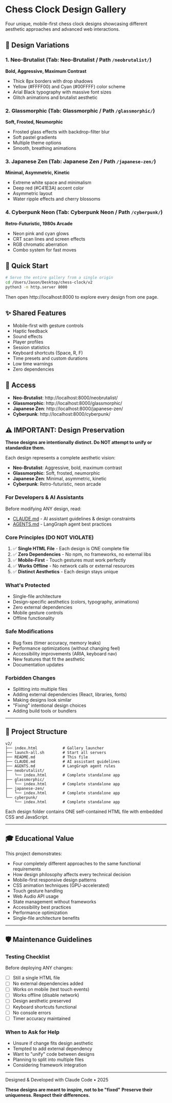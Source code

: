 # Chess Clock Design Gallery

Four unique, mobile-first chess clock designs showcasing different aesthetic approaches and advanced web interactions.

## 🎨 Design Variations

### 1. Neo-Brutalist (Tab: Neo-Brutalist / Path `/neobrutalist/`)
**Bold, Aggressive, Maximum Contrast**
- Thick 8px borders with drop shadows
- Yellow (#FFFF00) and Cyan (#00FFFF) color scheme
- Arial Black typography with massive font sizes
- Glitch animations and brutalist aesthetic

### 2. Glassmorphic (Tab: Glassmorphic / Path `/glassmorphic/`)
**Soft, Frosted, Neumorphic**
- Frosted glass effects with backdrop-filter blur
- Soft pastel gradients
- Multiple theme options
- Smooth, breathing animations

### 3. Japanese Zen (Tab: Japanese Zen / Path `/japanese-zen/`)
**Minimal, Asymmetric, Kinetic**
- Extreme white space and minimalism
- Deep red (#C41E3A) accent color
- Asymmetric layout
- Water ripple effects and cherry blossoms

### 4. Cyberpunk Neon (Tab: Cyberpunk Neon / Path `/cyberpunk/`)
**Retro-Futuristic, 1980s Arcade**
- Neon pink and cyan glows
- CRT scan lines and screen effects
- RGB chromatic aberration
- Combo system for fast moves

## 🚀 Quick Start

```bash
# Serve the entire gallery from a single origin
cd /Users/Jason/Desktop/chess-clock/v2
python3 -m http.server 8000
```

Then open http://localhost:8000 to explore every design from one page.

## ✨ Shared Features

- Mobile-first with gesture controls
- Haptic feedback
- Sound effects
- Player profiles
- Session statistics
- Keyboard shortcuts (Space, R, F)
- Time presets and custom durations
- Low time warnings
- Zero dependencies

## 📱 Access

- **Neo-Brutalist**: http://localhost:8000/neobrutalist/
- **Glassmorphic**: http://localhost:8000/glassmorphic/
- **Japanese Zen**: http://localhost:8000/japanese-zen/
- **Cyberpunk**: http://localhost:8000/cyberpunk/

## ⚠️ IMPORTANT: Design Preservation

**These designs are intentionally distinct. Do NOT attempt to unify or standardize them.**

Each design represents a complete aesthetic vision:
- **Neo-Brutalist**: Aggressive, bold, maximum contrast
- **Glassmorphic**: Soft, frosted, neumorphic
- **Japanese Zen**: Minimal, asymmetric, kinetic
- **Cyberpunk**: Retro-futuristic, neon arcade

### For Developers & AI Assistants

Before modifying ANY design, read:
- [CLAUDE.md](./CLAUDE.md) - AI assistant guidelines & design constraints
- [AGENTS.md](./AGENTS.md) - LangGraph agent best practices

### Core Principles (DO NOT VIOLATE)

1. ✅ **Single HTML File** - Each design is ONE complete file
2. ✅ **Zero Dependencies** - No npm, no frameworks, no external libs
3. ✅ **Mobile-First** - Touch gestures must work perfectly
4. ✅ **Works Offline** - No network calls or external resources
5. ✅ **Distinct Aesthetics** - Each design stays unique

### What's Protected

- Single-file architecture
- Design-specific aesthetics (colors, typography, animations)
- Zero external dependencies
- Mobile gesture controls
- Offline functionality

### Safe Modifications

- Bug fixes (timer accuracy, memory leaks)
- Performance optimizations (without changing feel)
- Accessibility improvements (ARIA, keyboard nav)
- New features that fit the aesthetic
- Documentation updates

### Forbidden Changes

- Splitting into multiple files
- Adding external dependencies (React, libraries, fonts)
- Making designs look similar
- "Fixing" intentional design choices
- Adding build tools or bundlers

---

## 📁 Project Structure

```
v2/
├── index.html           # Gallery launcher
├── launch-all.sh        # Start all servers
├── README.md            # This file
├── CLAUDE.md            # AI assistant guidelines
├── AGENTS.md            # LangGraph agent rules
├── neobrutalist/
│   └── index.html       # Complete standalone app
├── glassmorphic/
│   └── index.html       # Complete standalone app
├── japanese-zen/
│   └── index.html       # Complete standalone app
└── cyberpunk/
    └── index.html       # Complete standalone app
```

Each design folder contains ONE self-contained HTML file with embedded CSS and JavaScript.

---

## 🎓 Educational Value

This project demonstrates:
- Four completely different approaches to the same functional requirements
- How design philosophy affects every technical decision
- Mobile-first responsive design patterns
- CSS animation techniques (GPU-accelerated)
- Touch gesture handling
- Web Audio API usage
- State management without frameworks
- Accessibility best practices
- Performance optimization
- Single-file architecture benefits

---

## 🛡️ Maintenance Guidelines

### Testing Checklist
Before deploying ANY changes:
- [ ] Still a single HTML file
- [ ] No external dependencies added
- [ ] Works on mobile (test touch events)
- [ ] Works offline (disable network)
- [ ] Design aesthetic preserved
- [ ] Keyboard shortcuts functional
- [ ] No console errors
- [ ] Timer accuracy maintained

### When to Ask for Help
- Unsure if change fits design aesthetic
- Tempted to add external dependency
- Want to "unify" code between designs
- Planning to split into multiple files
- Considering framework integration

---

Designed & Developed with Claude Code • 2025

**These designs are meant to inspire, not to be "fixed"**
**Preserve their uniqueness. Respect their differences.**
